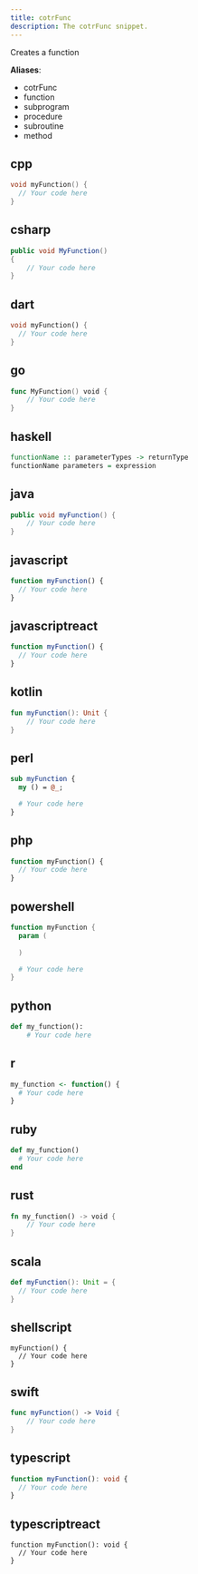 ```yaml
---
title: cotrFunc
description: The cotrFunc snippet.
---
```


Creates a function

**Aliases**:
- cotrFunc
- function
- subprogram
- procedure
- subroutine
- method

## cpp
```cpp
void myFunction() {
  // Your code here
}
```

## csharp
```csharp
public void MyFunction()
{
    // Your code here
}
```

## dart
```dart
void myFunction() {
  // Your code here
}
```

## go
```go
func MyFunction() void {
    // Your code here
}
```

## haskell
```haskell
functionName :: parameterTypes -> returnType
functionName parameters = expression
```

## java
```java
public void myFunction() {
    // Your code here
}
```

## javascript
```javascript
function myFunction() {
  // Your code here
}
```

## javascriptreact
```javascriptreact
function myFunction() {
  // Your code here
}
```

## kotlin
```kotlin
fun myFunction(): Unit {
    // Your code here
}
```

## perl
```perl
sub myFunction {
  my () = @_;

  # Your code here
}
```

## php
```php
function myFunction() {
  // Your code here
}
```

## powershell
```powershell
function myFunction {
  param (
    
  )

  # Your code here
}
```

## python
```python
def my_function():
    # Your code here

```

## r
```r
my_function <- function() {
  # Your code here
}
```

## ruby
```ruby
def my_function()
  # Your code here
end
```

## rust
```rust
fn my_function() -> void {
    // Your code here
}
```

## scala
```scala
def myFunction(): Unit = {
  // Your code here
}
```

## shellscript
```shellscript
myFunction() {
  // Your code here
}
```

## swift
```swift
func myFunction() -> Void {
    // Your code here
}
```

## typescript
```typescript
function myFunction(): void {
  // Your code here
}
```

## typescriptreact
```typescriptreact
function myFunction(): void {
  // Your code here
}
```

